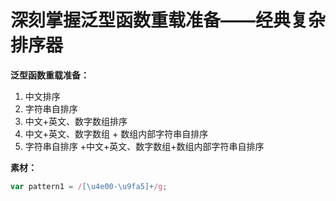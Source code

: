 # 深刻掌握泛型函数重载准备——经典复杂排序器

**泛型函数重载准备：**

1. 中文排序
2. 字符串自排序
3. 中文+英文、数字数组排序
4. 中文+英文、数字数组 + 数组内部字符串自排序
5. 字符串自排序 +中文+英文、数字数组+数组内部字符串自排序

**素材：**

```ts
var pattern1 = /[\u4e00-\u9fa5]+/g;
```
